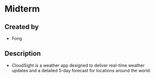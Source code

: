 # Midterm
## Created by
- Fong

## Description
- CloudSight is a weather app designed to deliver real-time weather updates and a detailed 5-day forecast for locations around the world. 